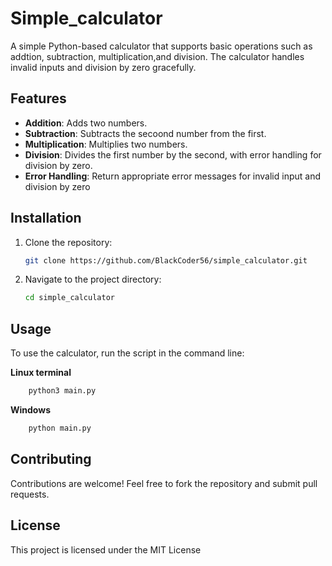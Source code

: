 # Simple_calculator

A simple Python-based calculator that supports basic operations such as addtion, subtraction, multiplication,and division. The calculator handles invalid inputs and division by zero gracefully.

## Features

- **Addition**: Adds two numbers.
- **Subtraction**: Subtracts the secoond number from the first.
- **Multiplication**: Multiplies two numbers.
- **Division**: Divides the first number by the second, with error handling for division by zero.
- **Error Handling**: Return appropriate error messages for invalid input and division by zero

## Installation

1. Clone the repository:
    ```bash
    git clone https://github.com/BlackCoder56/simple_calculator.git
    ```

2. Navigate to the project directory:
    ```bash
    cd simple_calculator
    ```

## Usage

To use the calculator, run the script in the command line:

**Linux terminal**

```bash
    python3 main.py
```

**Windows**

```bash
    python main.py
```

## Contributing

Contributions are welcome! Feel free to fork the repository and submit pull requests.

## License

This project is licensed under the MIT License
